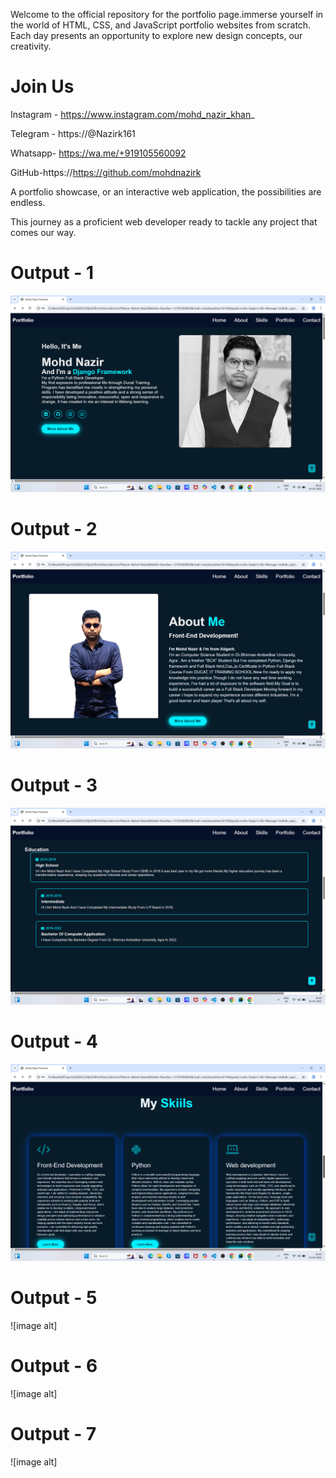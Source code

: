  Welcome to the official repository for the portfolio page.immerse yourself in the world of HTML, CSS, and JavaScript portfolio websites from scratch. Each day presents an opportunity to explore new design concepts, our creativity.
 


# Join Us

Instagram - https://www.instagram.com/mohd_nazir_khan_

Telegram - https://@Nazirk161

Whatsapp- https://wa.me/+919105560092

GitHub-https://https://github.com/mohdnazirk


A portfolio showcase, or an interactive web application, the possibilities are endless.

This journey as a proficient web developer ready to tackle any project that comes our way.

# Output - 1

![image alt](https://github.com/mohdnazirk/MYPORTFOLIO/blob/d45d41e635f8813ec7ebbd3d1b10922c6f8b6f7b/Screenshot%201.png)

# Output - 2

![image alt](https://github.com/mohdnazirk/MYPORTFOLIO/blob/9119464d864ab1a25479130df42cd87cc0e30683/Screenshot%202.png)

# Output - 3

![image alt](https://github.com/mohdnazirk/MYPORTFOLIO/blob/ca536d126c54244b9538e53e29861be1ddc01ea6/Screenshot%203.png)

# Output - 4

![image alt](https://github.com/mohdnazirk/MYPORTFOLIO/blob/1f27bad1ee8f0179f9688a6dc7942121839ee9cb/Screenshot%204.png)

# Output - 5

![image alt]

# Output - 6

![image alt]

# Output - 7

![image alt]


